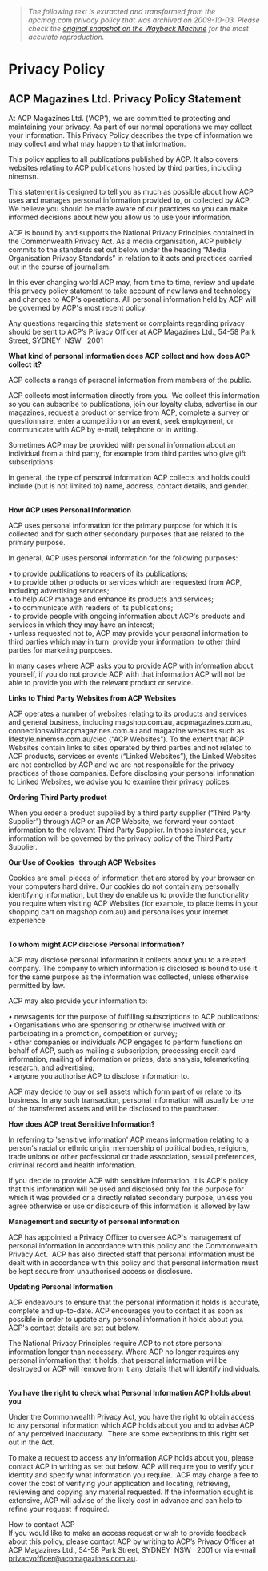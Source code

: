 > *The following text is extracted and transformed from the apcmag.com privacy policy that was archived on 2009-10-03. Please check the [original snapshot on the Wayback Machine](https://web.archive.org/web/20091003003554id_/http%3A//apcmag.com/privacy_policy.htm) for the most accurate reproduction.*

# Privacy Policy

## ACP Magazines Ltd. Privacy Policy Statement

At ACP Magazines Ltd. ('ACP'), we are committed to protecting and maintaining your privacy. As part of our normal operations we may collect your information. This Privacy Policy describes the type of information we may collect and what may happen to that information.

This policy applies to all publications published by ACP. It also covers websites relating to ACP publications hosted by third parties, including ninemsn.

This statement is designed to tell you as much as possible about how ACP uses and manages personal information provided to, or collected by ACP. We believe you should be made aware of our practices so you can make informed decisions about how you allow us to use your information.

ACP is bound by and supports the National Privacy Principles contained in the Commonwealth Privacy Act. As a media organisation, ACP publicly commits to the standards set out below under the heading “Media Organisation Privacy Standards” in relation to it acts and practices carried out in the course of journalism. 

In this ever changing world ACP may, from time to time, review and update this privacy policy statement to take account of new laws and technology and changes to ACP's operations. All personal information held by ACP will be governed by ACP's most recent policy.

Any questions regarding this statement or complaints regarding privacy should be sent to ACP’s Privacy Officer at ACP Magazines Ltd., 54-58 Park Street, SYDNEY  NSW   2001

**What kind of personal information does ACP collect and how does ACP collect it?**

ACP collects a range of personal information from members of the public. 

ACP collects most information directly from you.  We collect this information so you can subscribe to publications, join our loyalty clubs, advertise in our magazines, request a product or service from ACP, complete a survey or questionnaire, enter a competition or an event, seek employment, or communicate with ACP by e-mail, telephone or in writing.

Sometimes ACP may be provided with personal information about an individual from a third party, for example from third parties who give gift subscriptions.

In general, the type of personal information ACP collects and holds could include (but is not limited to) name, address, contact details, and gender.  
 

**How ACP uses Personal Information**

ACP uses personal information for the primary purpose for which it is collected and for such other secondary purposes that are related to the primary purpose.

In general, ACP uses personal information for the following purposes:

• to provide publications to readers of its publications;  
• to provide other products or services which are requested from ACP, including advertising services;  
• to help ACP manage and enhance its products and services;  
• to communicate with readers of its publications;  
• to provide people with ongoing information about ACP's products and services in which they may have an interest;  
• unless requested not to, ACP may provide your personal information to third parties which may in turn  provide your information  to other third parties for marketing purposes.

In many cases where ACP asks you to provide ACP with information about yourself, if you do not provide ACP with that information ACP will not be able to provide you with the relevant product or service.

  
**Links to Third Party Websites from ACP Websites**

ACP operates a number of websites relating to its products and services and general business, including magshop.com.au, acpmagazines.com.au, connectionswithacpmagazines.com.au and magazine websites such as lifestyle.ninemsn.com.au/cleo (“ACP Websites”). To the extent that ACP Websites contain links to sites operated by third parties and not related to ACP products, services or events (“Linked Websites”), the Linked Websites are not controlled by ACP and we are not responsible for the privacy practices of those companies. Before disclosing your personal information to Linked Websites, we advise you to examine their privacy polices.

**Ordering Third Party product**

When you order a product supplied by a third party supplier (“Third Party Supplier”) through ACP or an ACP Website, we forward your contact information to the relevant Third Party Supplier. In those instances, your information will be governed by the privacy policy of the Third Party Supplier.

**Our Use of Cookies   through ACP Websites**

Cookies are small pieces of information that are stored by your browser on your computers hard drive. Our cookies do not contain any personally identifying information, but they do enable us to provide the functionality you require when visiting ACP Websites (for example, to place items in your shopping cart on magshop.com.au) and personalises your internet experience  
 

**To whom might ACP disclose Personal Information?**

ACP may disclose personal information it collects about you to a related company. The company to which information is disclosed is bound to use it for the same purpose as the information was collected, unless otherwise permitted by law. 

ACP may also provide your information to:

• newsagents for the purpose of fulfilling subscriptions to ACP publications;  
• Organisations who are sponsoring or otherwise involved with or participating in a promotion, competition or survey;  
• other companies or individuals ACP engages to perform functions on behalf of ACP, such as mailing a subscription, processing credit card information, mailing of information or prizes, data analysis, telemarketing, research, and advertising;  
• anyone you authorise ACP to disclose information to.

ACP may decide to buy or sell assets which form part of or relate to its business. In any such transaction, personal information will usually be one of the transferred assets and will be disclosed to the purchaser.

**How does ACP treat Sensitive Information?**

In referring to 'sensitive information' ACP means information relating to a person's racial or ethnic origin, membership of political bodies, religions, trade unions or other professional or trade association, sexual preferences, criminal record and health information.

If you decide to provide ACP with sensitive information, it is ACP's policy that this information will be used and disclosed only for the purpose for which it was provided or a directly related secondary purpose, unless you agree otherwise or use or disclosure of this information is allowed by law.

**Management and security of personal information**

ACP has appointed a Privacy Officer to oversee ACP's management of personal information in accordance with this policy and the Commonwealth Privacy Act.  ACP has also directed staff that personal information must be dealt with in accordance with this policy and that personal information must be kept secure from unauthorised access or disclosure.

**Updating Personal Information**

ACP endeavours to ensure that the personal information it holds is accurate, complete and up-to-date. ACP encourages you to contact it as soon as possible in order to update any personal information it holds about you. ACP's contact details are set out below.

The National Privacy Principles require ACP to not store personal information longer than necessary. Where ACP no longer requires any personal information that it holds, that personal information will be destroyed or ACP will remove from it any details that will identify individuals.  
 

**You have the right to check what Personal Information ACP holds about you**

Under the Commonwealth Privacy Act, you have the right to obtain access to any personal information which ACP holds about you and to advise ACP of any perceived inaccuracy.  There are some exceptions to this right set out in the Act.

To make a request to access any information ACP holds about you, please contact ACP in writing as set out below. ACP will require you to verify your identity and specify what information you require.  ACP may charge a fee to cover the cost of verifying your application and locating, retrieving, reviewing and copying any material requested. If the information sought is extensive, ACP will advise of the likely cost in advance and can help to refine your request if required.

How to contact ACP   
If you would like to make an access request or wish to provide feedback about this policy, please contact ACP by writing to ACP’s Privacy Officer at ACP Magazines Ltd., 54-58 Park Street, SYDNEY  NSW   2001 or via e-mail [privacyofficer@acpmagazines.com.au](mailto:privacyofficer@acpmagazines.com.au).

